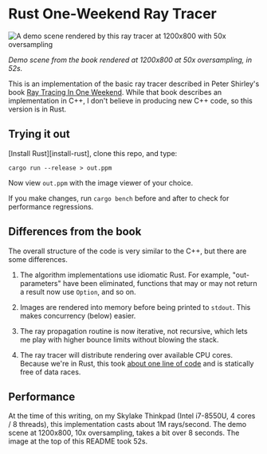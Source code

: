# Rust One-Weekend Ray Tracer

![A demo scene rendered by this ray tracer at 1200x800 with 50x
oversampling](img/demo-scene.jpg)

*Demo scene from the book rendered at 1200x800 at 50x oversampling, in 52s.*

This is an implementation of the basic ray tracer described in Peter Shirley's
book [Ray Tracing In One Weekend][rtiow]. While that book describes an
implementation in C++, I don't believe in producing new C++ code, so this
version is in Rust.

## Trying it out

[Install Rust][install-rust], clone this repo, and type:

```shell
cargo run --release > out.ppm
```

Now view `out.ppm` with the image viewer of your choice.

If you make changes, run `cargo bench` before and after to check for performance
regressions.

## Differences from the book

The overall structure of the code is very similar to the C++, but there are some
differences.

1. The algorithm implementations use idiomatic Rust. For example,
   "out-parameters" have been eliminated, functions that may or may not return a
   result now use `Option`, and so on.

2. Images are rendered into memory before being printed to `stdout`. This makes
   concurrency (below) easier.

3. The ray propagation routine is now iterative, not recursive, which lets me
   play with higher bounce limits without blowing the stack.

4. The ray tracer will distribute rendering over available CPU cores. Because
   we're in Rust, this took [about one line of code][smp-commit] and is
   statically free of data races.

## Performance

At the time of this writing, on my Skylake Thinkpad (Intel i7-8550U, 4 cores / 8
threads), this implementation casts about 1M rays/second. The demo scene at
1200x800, 10x oversampling, takes a bit over 8 seconds. The image at the top of
this README took 52s.

[rtiow]: http://www.realtimerendering.com/raytracing/Ray%20Tracing%20in%20a%20Weekend.pdf
[smp-commit]: https://github.com/cbiffle/rtiow-rust/commit/fcebb909ae95a8b9ad83cd970be54128c1f4c629
